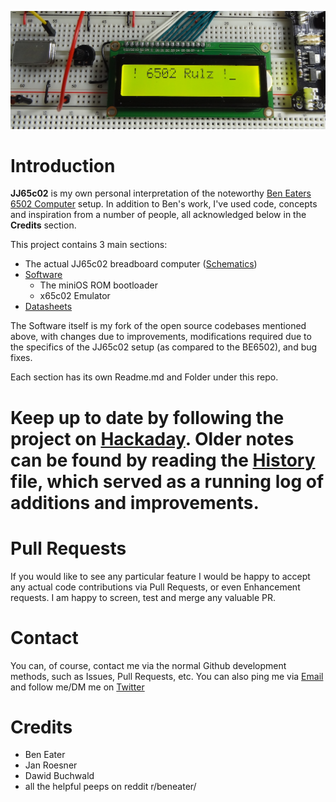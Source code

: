 ![6502 Rulz](./Images/6502-rulz.png)
# Introduction

**JJ65c02** is my own personal interpretation of the noteworthy [Ben Eaters 6502 Computer](https://eater.net/6502) setup. In addition to Ben's work, I've used code, concepts and inspiration from a number of people, all acknowledged below in the **Credits** section.

This project contains 3 main sections:

* The actual JJ65c02 breadboard computer ([Schematics](./Schematics))
* [Software](./Software)
  * The miniOS ROM bootloader
  * x65c02 Emulator
* [Datasheets](./Datasheets)

The Software itself is my fork of the open source codebases mentioned above, with changes due to improvements, modifications required due to the specifics of the JJ65c02 setup (as compared to the BE6502), and bug fixes.

Each section has its own Readme.md and Folder under this repo.

# Keep up to date by following the project on [Hackaday](https://hackaday.io/project/193153-jj65c02). Older notes can be found by reading the [History](./HISTORY.md) file, which served as a running log of additions and improvements.

# Pull Requests

If you would like to see any particular feature I would be happy to accept any actual code contributions via Pull Requests, or even Enhancement requests. I am happy to screen, test and merge any valuable PR.

# Contact

You can, of course, contact me via the normal Github development methods, such as Issues, Pull Requests, etc. You can also ping me via [Email](mailto:jimjag@gmail.com) and follow me/DM me on [Twitter](https://twitter.com/jimjag/)

# Credits

* Ben Eater
* Jan Roesner
* Dawid Buchwald
* all the helpful peeps on reddit r/beneater/
